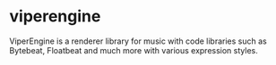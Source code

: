 # viperengine
ViperEngine is a renderer library for music with code libraries such as Bytebeat, Floatbeat and much more with various expression styles.
